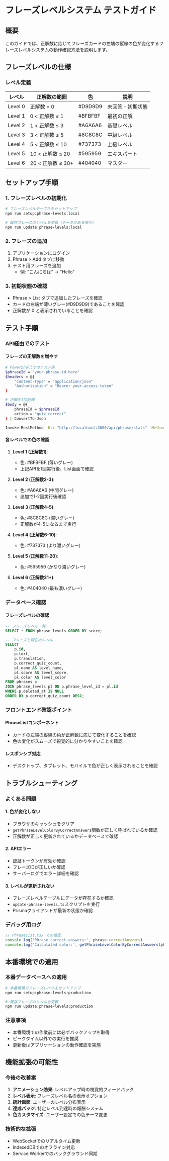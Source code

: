 # フレーズレベルシステム テストガイド

## 概要
このガイドでは、正解数に応じてフレーズカードの左端の縦線の色が変化するフレーズレベルシステムの動作確認方法を説明します。

## フレーズレベルの仕様

### レベル定義
| レベル | 正解数の範囲 | 色 | 説明 |
|-------|-------------|---|------|
| Level 0 | 正解数 = 0 | #D9D9D9 | 未回答・初期状態 |
| Level 1 | 0 < 正解数 ≤ 1 | #BFBFBF | 最初の正解 |
| Level 2 | 1 < 正解数 ≤ 3 | #A6A6A6 | 基礎レベル |
| Level 3 | 3 < 正解数 ≤ 5 | #8C8C8C | 中級レベル |
| Level 4 | 5 < 正解数 ≤ 10 | #737373 | 上級レベル |
| Level 5 | 10 < 正解数 ≤ 20 | #595959 | エキスパート |
| Level 6 | 20 < 正解数 ≤ 30+ | #404040 | マスター |

## セットアップ手順

### 1. フレーズレベルの初期化
```bash
# フレーズレベルテーブルをセットアップ
npm run setup:phrase-levels:local

# 既存フレーズのレベルを更新（データがある場合）
npm run update:phrase-levels:local
```

### 2. フレーズの追加
1. アプリケーションにログイン
2. Phrase > Add タブに移動
3. テスト用フレーズを追加
   - 例: "こんにちは" → "Hello"

### 3. 初期状態の確認
- Phrase > List タブで追加したフレーズを確認
- カードの左端が薄いグレー(#D9D9D9)であることを確認
- 正解数が 0 と表示されていることを確認

## テスト手順

### API経由でのテスト

#### フレーズの正解数を増やす
```bash
# PowerShellでのテスト例
$phraseId = "your-phrase-id-here"
$headers = @{
    "Content-Type" = "application/json"
    "Authorization" = "Bearer your-access-token"
}

# 正解を1回記録
$body = @{
    phraseId = $phraseId
    action = "quiz_correct"
} | ConvertTo-Json

Invoke-RestMethod -Uri "http://localhost:3000/api/phrase/stats" -Method PATCH -Headers $headers -Body $body
```

#### 各レベルでの色の確認
1. **Level 1 (正解数1)**: 
   - 色: #BFBFBF (薄いグレー)
   - 上記APIを1回実行後、List画面で確認

2. **Level 2 (正解数2-3)**:
   - 色: #A6A6A6 (中間グレー)
   - 追加で1-2回実行後確認

3. **Level 3 (正解数4-5)**:
   - 色: #8C8C8C (濃いグレー)
   - 正解数が4-5になるまで実行

4. **Level 4 (正解数6-10)**:
   - 色: #737373 (より濃いグレー)

5. **Level 5 (正解数11-20)**:
   - 色: #595959 (かなり濃いグレー)

6. **Level 6 (正解数21+)**:
   - 色: #404040 (最も濃いグレー)

### データベース確認

#### フレーズレベルの確認
```sql
-- フレーズレベル一覧
SELECT * FROM phrase_levels ORDER BY score;

-- フレーズと現在のレベル
SELECT 
    p.id,
    p.text,
    p.translation,
    p.correct_quiz_count,
    pl.name AS level_name,
    pl.score AS level_score,
    pl.color AS level_color
FROM phrases p
JOIN phrase_levels pl ON p.phrase_level_id = pl.id
WHERE p.deleted_at IS NULL
ORDER BY p.correct_quiz_count DESC;
```

### フロントエンド確認ポイント

#### PhraseListコンポーネント
- カードの左端の縦線の色が正解数に応じて変化することを確認
- 色の変化がスムーズで視覚的に分かりやすいことを確認

#### レスポンシブ対応
- デスクトップ、タブレット、モバイルで色が正しく表示されることを確認

## トラブルシューティング

### よくある問題

#### 1. 色が変化しない
- ブラウザのキャッシュをクリア
- `getPhraseLevelColorByCorrectAnswers`関数が正しく呼ばれているか確認
- 正解数が正しく更新されているかデータベースで確認

#### 2. APIエラー
- 認証トークンが有効か確認
- フレーズIDが正しいか確認
- サーバーログでエラー詳細を確認

#### 3. レベルが更新されない
- フレーズレベルテーブルにデータが存在するか確認
- `update-phrase-levels.ts`スクリプトを実行
- Prismaクライアントが最新の状態か確認

### デバッグ用ログ
```typescript
// PhraseList.tsx での確認
console.log('Phrase correct answers:', phrase.correctAnswers)
console.log('Calculated color:', getPhraseLevelColorByCorrectAnswers(phrase.correctAnswers || 0))
```

## 本番環境での適用

### 本番データベースへの適用
```bash
# 本番環境でフレーズレベルをセットアップ
npm run setup:phrase-levels:production

# 既存フレーズのレベルを更新
npm run update:phrase-levels:production
```

### 注意事項
- 本番環境での作業前には必ずバックアップを取得
- ピークタイム以外での実行を推奨
- 更新後はアプリケーションの動作確認を実施

## 機能拡張の可能性

### 今後の改善案
1. **アニメーション効果**: レベルアップ時の視覚的フィードバック
2. **レベル表示**: フレーズレベル名の表示オプション
3. **統計画面**: ユーザーのレベル分布表示
4. **達成バッジ**: 特定レベル到達時の報酬システム
5. **色カスタマイズ**: ユーザー設定での色テーマ変更

### 技術的な拡張
- WebSocketでのリアルタイム更新
- IndexedDBでのオフライン対応
- Service Workerでのバックグラウンド同期
